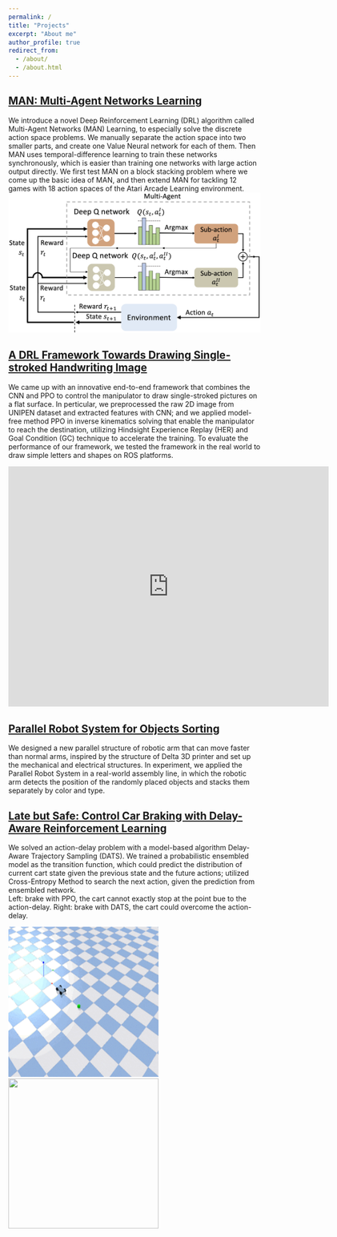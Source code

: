 ```yaml
---
permalink: /
title: "Projects"
excerpt: "About me"
author_profile: true
redirect_from: 
  - /about/
  - /about.html
---
```



[MAN: Multi-Agent Networks Learning](http://keqinw.github.io/MAN)
-----
We introduce a novel Deep Reinforcement Learning (DRL) algorithm called Multi-Agent Networks (MAN) Learning, to especially solve the discrete action space problems. We manually separate the action space into two smaller parts, and create one Value Neural network for each of them. Then MAN uses temporal-difference learning to train these networks synchronously, which is easier than training one networks with large action output directly. We first test MAN on a block stacking problem where we come up the basic idea of MAN, and then extend MAN for tackling 12 games with 18 action spaces of the Atari Arcade Learning environment.  
![](https://github.com/keqinw/keqinw.github.io/raw/master/images/pipeline.png "pipeline of MAN")  

[A DRL Framework Towards Drawing Single-stroked Handwriting Image](http://keqinw.github.io/draw)
-----
We came up with an innovative end-to-end framework that combines the CNN and PPO to control the manipulator to draw single-stroked pictures on a flat surface. In perticular, we preprocessed the raw 2D image from UNIPEN dataset and extracted features with CNN; and we applied model-free method PPO in inverse kinematics solving that enable the manipulator to reach the destination, utilizing Hindsight Experience Replay (HER) and Goal Condition (GC) technique to accelerate the training. To evaluate the performance of our framework, we tested the framework in the real world to draw simple letters and shapes on ROS platforms.  
<iframe
    width="640"
    height="480"
    src="https://www.youtube.com/embed/ylg1y9e7aGo"
    frameborder="0"
    allow="autoplay; encrypted-media"
    allowfullscreen
>
</iframe>

[Parallel Robot System for Objects Sorting](http://keqinw.github.io/parallel)
----
We designed a new parallel structure of robotic arm that can move faster than normal arms, inspired by the structure of Delta 3D printer and set up the mechanical and electrical structures. In experiment, we applied the Parallel Robot System in a real-world assembly line, in which the robotic arm detects the position of the randomly placed objects and stacks them separately by color and type.

[Late but Safe: Control Car Braking with Delay-Aware Reinforcement Learning](http://keqinw.github.io/late)
------
We solved an action-delay problem with a model-based algorithm Delay-Aware Trajectory Sampling (DATS). We trained a probabilistic ensembled model as the transition function, which could predict the distribution of current cart state given the previous state and the future actions; utilized Cross-Entropy Method to search the next action, given the prediction from ensembled network.  
Left: brake with PPO, the cart cannot exactly stop at the point bue to the action-delay. Right: brake with DATS, the cart could overcome the action-delay.  
<!-- ![](https://github.com/keqinw/keqinw.github.io/raw/master/images/brake_delay.gif | width=100) -->
<img src="https://github.com/keqinw/keqinw.github.io/raw/master/images/brake_delay.gif" width="300" height="300">
<img src="https://github.com/keqinw/keqinw.github.io/raw/master/images/brake-delay-MBRL-DATS.gif" width="300" height="300">
 
